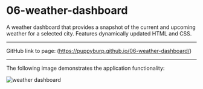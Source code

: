 # 06-weather-dashboard

A weather dashboard that provides a snapshot of the current and upcoming weather for a selected city. Features dynamically updated HTML and CSS.

------------------------------------

GitHub link to page: (https://puppyburp.github.io/06-weather-dashboard/)

------------------------------------

The following image demonstrates the application functionality:

![weather dashboard](./weather-dashboard-demo.png)